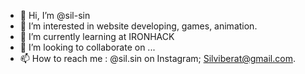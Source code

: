 - 👋 Hi, I’m @sil-sin
- 👀 I’m interested in website developing, games, animation.
- 🌱 I’m currently learning at IRONHACK 
- 💞️ I’m looking to collaborate on ...
- 📫 How to reach me : @sil.sin on Instagram; Silviberat@gmail.com. 

<!---
sil-sin/sil-sin is a ✨ special ✨ repository because its `README.md` (this file) appears on your GitHub profile.
You can click the Preview link to take a look at your changes.
--->

